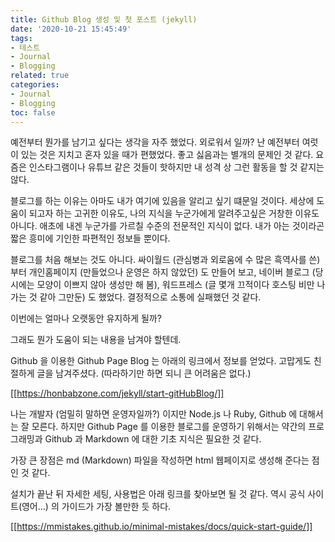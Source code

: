 ```yaml
---
title: Github Blog 생성 및 첫 포스트 (jekyll)
date: '2020-10-21 15:45:49'
tags:
- 테스트
- Journal
- Blogging
related: true
categories:
- Journal
- Blogging
toc: false
---
```


예전부터 뭔가를 남기고 싶다는 생각을 자주 했었다.  외로워서 일까?  난 예전부터 여럿이 있는 것은 지치고 혼자 있을 때가 편했었다. 좋고 싫음과는 별개의 문제인 것 같다.  요즘은 인스타그램이나 유튜브 같은 것들이 핫하지만 내 성격 상 그런 활동을 할 것 같지는 않다.



블로그를 하는 이유는 아마도 내가 여기에 있음을 알리고 싶기 떄문일 것이다.  세상에 도움이 되고자 하는 고귀한 이유도, 나의 지식을 누군가에게 알려주고싶은 거창한 이유도 아니다.  애초에 내겐 누군가를 가르칠 수준의 전문적인 지식이 없다.  내가 아는 것이라곤 짧은 흥미에 기인한 파편적인 정보들 뿐이다.



블로그를 처음 해보는 것도 아니다.  싸이월드 (관심병과 외로움에 수 많은 흑역사를 쓴) 부터 개인홈페이지 (만들었으나 운영은 하지 않았던) 도 만들어 보고, 네이버 블로그 (당시에는 모양이 이쁘지 않아 생성만 해 봄), 워드프레스 (글 몇개 끄적이다 호스팅 비만 나가는 것 같아 그만둔) 도 했었다.  결정적으로 소통에 실패했던 것 같다.



이번에는 얼마나 오랫동안 유지하게 될까?


그래도 뭔가 도움이 되는 내용을 남겨야 할텐데.


Github 을 이용한 Github Page Blog 는 아래의 링크에서 정보를 얻었다.  고맙게도 친절하게 글을 남겨주셨다. (따라하기만 하면 되니 큰 어려움은 없다.)  


[[https://honbabzone.com/jekyll/start-gitHubBlog/]]


나는 개발자 (엄밀히 말하면 운영자일까?) 이지만 Node.js 나 Ruby, Github 에 대해서는 잘 모른다. 하지만 Github Page 를 이용한 블로그를 운영하기 위해서는 약간의 프로그래밍과 Github 과 Markdown 에 대한 기초 지식은 필요한 것 같다.


가장 큰 장점은 md (Markdown) 파일을 작성하면 html 웹페이지로 생성해 준다는 점인 것 같다.  


설치가 끝난 뒤 자세한 세팅, 사용법은 아래 링크를 찾아보면 될 것 같다. 역시 공식 사이트(영어...) 의 가이드가  가장 볼만한 듯 하다.


[[https://mmistakes.github.io/minimal-mistakes/docs/quick-start-guide/]]



